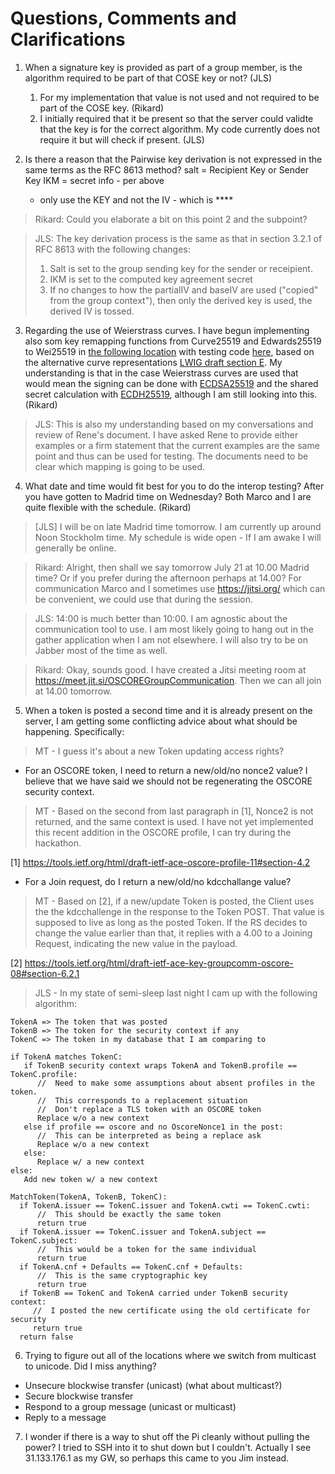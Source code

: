 # Questions, Comments and Clarifications

1. When a signature key is provided as part of a group member, is the algorithm required to be part of that COSE key or not?  (JLS)
    1. For my implementation that value is not used and not required to be part of the COSE key. (Rikard)
    2. I initially required that it be present so that the server could validte that the key is for the correct algorithm.  My code currently does not require it but will check if present. (JLS)

2. Is there a reason that the Pairwise key derivation is not expressed in the same terms as the RFC 8613 method?
   salt = Recipient Key or Sender Key
   IKM = secret
   info - per above
   - only use the KEY and not the IV - which is ****

> Rikard: Could you elaborate a bit on this point 2 and the subpoint?

> JLS:  The key derivation process is the same as that in section 3.2.1 of RFC 8613 with the following changes:
> 1. Salt is set to the group sending key for the sender or receipient.
> 2. IKM is set to the computed key agreement secret
> 3. If no changes to how the partialIV and baseIV are used ("copied" from the group context"), then only the derived key is used, the derived IV is tossed.

3. Regarding the use of Weierstrass curves. I have begun implementing also som key remapping functions from Curve25519 and Edwards25519 to Wei25519 in 
[the following location](https://github.com/rikard-sics/californium/blob/group_oscore/cf-oscore/src/main/java/org/eclipse/californium/oscore/group/KeyRemapping.java#L296) with testing code [here](https://github.com/rikard-sics/californium/blob/group_oscore/cf-oscore/src/test/java/org/eclipse/californium/oscore/group/KeyRemappingTest.java#L163), based on the alternative curve representations [LWIG draft section E](https://tools.ietf.org/html/draft-ietf-lwig-curve-representations-10#appendix-E).
My understanding is that in the case Weierstrass curves are used that would mean the signing can be done with [ECDSA25519](https://tools.ietf.org/html/draft-ietf-lwig-curve-representations-10#section-10.2) and the shared secret calculation with [ECDH25519](https://tools.ietf.org/html/draft-ietf-lwig-curve-representations-10#section-10.3), although I am still looking into this. (Rikard)

> JLS:  This is also my understanding based on my conversations and review of Rene's document.
> I have asked Rene to provide either examples or a firm statement that the current examples are the same point and thus can be used for testing.
> The documents need to be clear which mapping is going to be used.

4. What date and time would fit best for you to do the interop testing? After you have gotten to Madrid time on Wednesday? Both Marco and I are quite flexible with the schedule. (Rikard)

>   [JLS] I will be on late Madrid time tomorrow.  I am currently up around Noon Stockholm time.  My schedule is wide open - If I am awake I will generally be online.

> Rikard: Alright, then shall we say tomorrow July 21 at 10.00 Madrid time? Or if you prefer during the afternoon perhaps at 14.00? For communication Marco and I sometimes use https://jitsi.org/ which can be convenient, we could use that during the session.

> JLS: 14:00 is much better than 10:00.  I am agnostic about the communication tool to use.  I am most likely going to hang out in the gather application when I am not elsewhere.  I will also try to be on Jabber most of the time as well.

> Rikard: Okay, sounds good. I have created a Jitsi meeting room at https://meet.jit.si/OSCOREGroupCommunication. Then we can all join at 14.00 tomorrow.

5. When a token is posted a second time and it is already present on the server, I am getting some conflicting advice about what should be happening.  Specifically:

> MT - I guess it's about a new Token updating access rights?

  - For an OSCORE token, I need to return a new/old/no nonce2 value?  I believe that we have said we should not be regenerating the OSCORE security context.
  
> MT - Based on the second from last paragraph in [1], Nonce2 is not returned, and the same context is used. I have not yet implemented this recent addition in the OSCORE profile, I can try during the hackathon.

[1] https://tools.ietf.org/html/draft-ietf-ace-oscore-profile-11#section-4.2

  - For a Join request, do I return a new/old/no kdcchallange value?

> MT - Based on [2], if a new/update Token is posted, the Client uses the the kdcchallenge in the response to the Token POST. That value is supposed to live as long as the posted Token. If the RS decides to change the value earlier than that, it replies with a 4.00 to a Joining Request, indicating the new value in the payload.

[2] https://tools.ietf.org/html/draft-ietf-ace-key-groupcomm-oscore-08#section-6.2.1

> JLS - In my state of semi-sleep last night I cam up with the following algorithm:
~~~
TokenA => The token that was posted
TokenB => The token for the security context if any
TokenC => The token in my database that I am comparing to

if TokenA matches TokenC:
   if TokenB security context wraps TokenA and TokenB.profile == TokenC.profile:
      //  Need to make some assumptions about absent profiles in the token.
      //  This corresponds to a replacement situation
      //  Don't replace a TLS token with an OSCORE token
      Replace w/o a new context
   else if profile == oscore and no OscoreNonce1 in the post:
      //  This can be interpreted as being a replace ask
      Replace w/o a new context
   else:
      Replace w/ a new context
else:
   Add new token w/ a new context

MatchToken(TokenA, TokenB, TokenC):
  if TokenA.issuer == TokenC.issuer and TokenA.cwti == TokenC.cwti:
      //  This should be exactly the same token
      return true
  if TokenA.issuer == TokenC.issuer and TokenA.subject == TokenC.subject:
      //  This would be a token for the same individual
      return true
  if TokenA.cnf + Defaults == TokenC.cnf + Defaults:
      //  This is the same cryptographic key
      return true
  if TokenB == TokenC and TokenA carried under TokenB security context:
     //  I posted the new certificate using the old certificate for security
     return true
  return false
~~~

6.  Trying to figure out all of the locations where we switch from multicast to unicode.  Did I miss anything?
*  Unsecure blockwise transfer (unicast) (what about multicast?)
*  Secure blockwise transfer
*  Respond to a group message (unicast or multicast)
*  Reply to a message

7. I wonder if there is a way to shut off the Pi cleanly without pulling the power? I tried to SSH into it to shut down but I couldn't. Actually I see 31.133.176.1 as my GW, so perhaps this came to you Jim instead.
